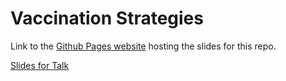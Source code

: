 # Vaccination Strategies

Link to the [Github Pages website](https://laurielbaker.github.io/vaccination-strategies/slides/vaccination_strategies.html#1) hosting the slides for this repo.

[Slides for Talk](slides/vaccination_strategies.html)

